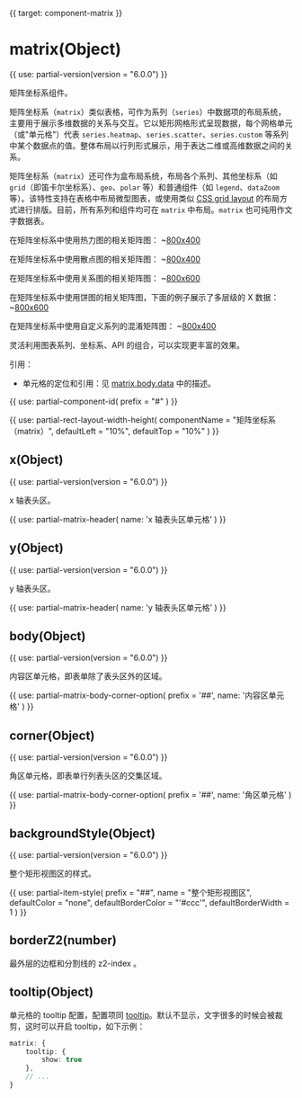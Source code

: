 {{ target: component-matrix }}

# matrix(Object)

{{ use: partial-version(version = "6.0.0") }}

矩阵坐标系组件。

矩阵坐标系（`matrix`）类似表格，可作为系列（`series`）中数据项的布局系统，主要用于展示多维数据的关系与交互。它以矩形网格形式呈现数据，每个网格单元（或"单元格"）代表 `series.heatmap`、`series.scatter`、`series.custom` 等系列中某个数据点的值。整体布局以行列形式展示，用于表达二维或高维数据之间的关系。

矩阵坐标系（`matrix`）还可作为盒布局系统，布局各个系列、其他坐标系（如 `grid`（即笛卡尔坐标系）、`geo`、`polar` 等）和普通组件（如 `legend`、`dataZoom` 等）。该特性支持在表格中布局微型图表，或使用类似 [CSS grid layout](https://developer.mozilla.org/en-US/docs/Web/CSS/CSS_grid_layout) 的布局方式进行排版。目前，所有系列和组件均可在 `matrix` 中布局。`matrix` 也可纯用作文字数据表。

在矩阵坐标系中使用热力图的相关矩阵图：
~[800x400](${galleryViewPath}matrix-correlation-heatmap&edit=1&reset=1)

在矩阵坐标系中使用散点图的相关矩阵图：
~[800x400](${galleryViewPath}matrix-correlation-scatter&edit=1&reset=1)

在矩阵坐标系中使用关系图的相关矩阵图：
~[800x600](${galleryViewPath}matrix-graph&edit=1&reset=1)

在矩阵坐标系中使用饼图的相关矩阵图，下面的例子展示了多层级的 X 数据：
~[800x600](${galleryViewPath}matrix-pie&edit=1&reset=1)

在矩阵坐标系中使用自定义系列的混淆矩阵图：
~[800x400](${galleryViewPath}matrix-confusion&edit=1&reset=1)

灵活利用图表系列、坐标系、API 的组合，可以实现更丰富的效果。

引用：
+ 单元格的定位和引用：见 [matrix.body.data](~matrix.body.data.coord) 中的描述。


{{ use: partial-component-id(
    prefix = "#"
) }}

{{ use: partial-rect-layout-width-height(
    componentName = "矩阵坐标系（matrix）",
    defaultLeft = "10%",
    defaultTop = "10%"
) }}

## x(Object)

{{ use: partial-version(version = "6.0.0") }}

x 轴表头区。

{{ use: partial-matrix-header(
    name: 'x 轴表头区单元格'
) }}

## y(Object)

{{ use: partial-version(version = "6.0.0") }}

y 轴表头区。

{{ use: partial-matrix-header(
    name: 'y 轴表头区单元格'
) }}

## body(Object)

{{ use: partial-version(version = "6.0.0") }}

内容区单元格，即表单除了表头区外的区域。

{{ use: partial-matrix-body-corner-option(
    prefix = '##',
    name: '内容区单元格'
) }}

## corner(Object)

{{ use: partial-version(version = "6.0.0") }}

角区单元格，即表单行列表头区的交集区域。

{{ use: partial-matrix-body-corner-option(
    prefix = '##',
    name: '角区单元格'
) }}

## backgroundStyle(Object)

{{ use: partial-version(version = "6.0.0") }}

整个矩形视图区的样式。

{{ use: partial-item-style(
    prefix = "##",
    name = "整个矩形视图区",
    defaultColor = "none",
    defaultBorderColor = "'#ccc'",
    defaultBorderWidth = 1
) }}

## borderZ2(number)

最外层的边框和分割线的 z2-index 。

## tooltip(Object)

单元格的 tooltip 配置，配置项同 [tooltip](~tooltip)。默认不显示，文字很多的时候会被裁剪，这时可以开启 tooltip，如下示例：

```ts
matrix: {
    tooltip: {
        show: true
    },
    // ...
}
```
